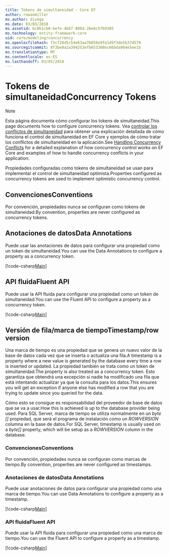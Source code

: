 ```yaml
---
title: Tokens de simultaneidad - Core EF
author: rowanmiller
ms.author: divega
ms.date: 03/03/2018
ms.assetid: bc8b1cb0-befe-4b67-8004-26e6c5f69385
ms.technology: entity-framework-core
uid: core/modeling/concurrency
ms.openlocfilehash: f3cf28d5c54e63aa76058e9fe1d9f3de5b37d579
ms.sourcegitcommit: 8f3be0a2a394253efb653388ec66bda964e5ee1b
ms.translationtype: MT
ms.contentlocale: es-ES
ms.lasthandoff: 03/05/2018
---
```

# <a name="concurrency-tokens"></a><span data-ttu-id="0b95c-102">Tokens de simultaneidad</span><span class="sxs-lookup"><span data-stu-id="0b95c-102">Concurrency Tokens</span></span>

> [!NOTE]
> <span data-ttu-id="0b95c-103">Esta página documenta cómo configurar los tokens de simultaneidad.</span><span class="sxs-lookup"><span data-stu-id="0b95c-103">This page documents how to configure concurrency tokens.</span></span> <span data-ttu-id="0b95c-104">Vea [controlar los conflictos de simultaneidad](../saving/concurrency.md) para obtener una explicación detallada de cómo funciona el control de simultaneidad en EF Core y ejemplos de cómo tratar los conflictos de simultaneidad en la aplicación.</span><span class="sxs-lookup"><span data-stu-id="0b95c-104">See [Handling Concurrency Conflicts](../saving/concurrency.md) for a detailed explanation of how concurrency control works on EF Core and examples of how to handle concurrency conflicts in your application.</span></span>

<span data-ttu-id="0b95c-105">Propiedades configuradas como tokens de simultaneidad se usan para implementar el control de simultaneidad optimista.</span><span class="sxs-lookup"><span data-stu-id="0b95c-105">Properties configured as concurrency tokens are used to implement optimistic concurrency control.</span></span>

## <a name="conventions"></a><span data-ttu-id="0b95c-106">Convenciones</span><span class="sxs-lookup"><span data-stu-id="0b95c-106">Conventions</span></span>

<span data-ttu-id="0b95c-107">Por convención, propiedades nunca se configuran como tokens de simultaneidad.</span><span class="sxs-lookup"><span data-stu-id="0b95c-107">By convention, properties are never configured as concurrency tokens.</span></span>

## <a name="data-annotations"></a><span data-ttu-id="0b95c-108">Anotaciones de datos</span><span class="sxs-lookup"><span data-stu-id="0b95c-108">Data Annotations</span></span>

<span data-ttu-id="0b95c-109">Puede usar las anotaciones de datos para configurar una propiedad como un token de simultaneidad.</span><span class="sxs-lookup"><span data-stu-id="0b95c-109">You can use the Data Annotations to configure a property as a concurrency token.</span></span>

[!code-csharp[Main](../../../samples/core/Modeling/DataAnnotations/Samples/Concurrency.cs#ConfigureConcurrencyAnnotations)]

## <a name="fluent-api"></a><span data-ttu-id="0b95c-110">API fluida</span><span class="sxs-lookup"><span data-stu-id="0b95c-110">Fluent API</span></span>

<span data-ttu-id="0b95c-111">Puede usar la API fluida para configurar una propiedad como un token de simultaneidad.</span><span class="sxs-lookup"><span data-stu-id="0b95c-111">You can use the Fluent API to configure a property as a concurrency token.</span></span>

[!code-csharp[Main](../../../samples/core/Modeling/FluentAPI/Samples/Concurrency.cs#ConfigureConcurrencyFluent)]

## <a name="timestamprow-version"></a><span data-ttu-id="0b95c-112">Versión de fila/marca de tiempo</span><span class="sxs-lookup"><span data-stu-id="0b95c-112">Timestamp/row version</span></span>

<span data-ttu-id="0b95c-113">Una marca de tiempo es una propiedad que se genera un nuevo valor de la base de datos cada vez que se inserta o actualiza una fila.</span><span class="sxs-lookup"><span data-stu-id="0b95c-113">A timestamp is a property where a new value is generated by the database every time a row is inserted or updated.</span></span> <span data-ttu-id="0b95c-114">La propiedad también se trata como un token de simultaneidad.</span><span class="sxs-lookup"><span data-stu-id="0b95c-114">The property is also treated as a concurrency token.</span></span> <span data-ttu-id="0b95c-115">Esto garantiza que obtendrá una excepción si nadie ha modificado una fila que está intentando actualizar ya que la consulta para los datos.</span><span class="sxs-lookup"><span data-stu-id="0b95c-115">This ensures you will get an exception if anyone else has modified a row that you are trying to update since you queried for the data.</span></span>

<span data-ttu-id="0b95c-116">Cómo esto se consigue es responsabilidad del proveedor de base de datos que se va a usar.</span><span class="sxs-lookup"><span data-stu-id="0b95c-116">How this is achieved is up to the database provider being used.</span></span> <span data-ttu-id="0b95c-117">Para SQL Server, marca de tiempo se utiliza normalmente en un *byte []* propiedad, que será el programa de instalación como un *ROWVERSION* columna en la base de datos.</span><span class="sxs-lookup"><span data-stu-id="0b95c-117">For SQL Server, timestamp is usually used on a *byte[]* property, which will be setup as a *ROWVERSION* column in the database.</span></span>

### <a name="conventions"></a><span data-ttu-id="0b95c-118">Convenciones</span><span class="sxs-lookup"><span data-stu-id="0b95c-118">Conventions</span></span>

<span data-ttu-id="0b95c-119">Por convención, propiedades nunca se configuran como marcas de tiempo.</span><span class="sxs-lookup"><span data-stu-id="0b95c-119">By convention, properties are never configured as timestamps.</span></span>

### <a name="data-annotations"></a><span data-ttu-id="0b95c-120">Anotaciones de datos</span><span class="sxs-lookup"><span data-stu-id="0b95c-120">Data Annotations</span></span>

<span data-ttu-id="0b95c-121">Puede usar anotaciones de datos para configurar una propiedad como una marca de tiempo.</span><span class="sxs-lookup"><span data-stu-id="0b95c-121">You can use Data Annotations to configure a property as a timestamp.</span></span>

[!code-csharp[Main](../../../samples/core/Modeling/DataAnnotations/Samples/Timestamp.cs#ConfigureTimestampAnnotations)]

### <a name="fluent-api"></a><span data-ttu-id="0b95c-122">API fluida</span><span class="sxs-lookup"><span data-stu-id="0b95c-122">Fluent API</span></span>

<span data-ttu-id="0b95c-123">Puede usar la API fluida para configurar una propiedad como una marca de tiempo.</span><span class="sxs-lookup"><span data-stu-id="0b95c-123">You can use the Fluent API to configure a property as a timestamp.</span></span>

[!code-csharp[Main](../../../samples/core/Modeling/FluentAPI/Samples/Timestamp.cs#ConfigureTimestampFluent)]
